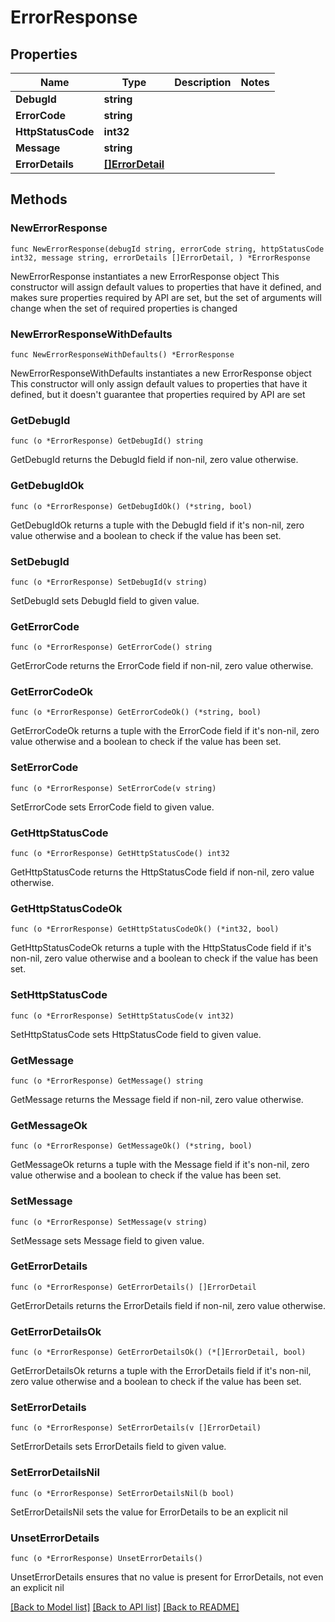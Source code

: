 # ErrorResponse

## Properties

Name | Type | Description | Notes
------------ | ------------- | ------------- | -------------
**DebugId** | **string** |  | 
**ErrorCode** | **string** |  | 
**HttpStatusCode** | **int32** |  | 
**Message** | **string** |  | 
**ErrorDetails** | [**[]ErrorDetail**](ErrorDetail.md) |  | 

## Methods

### NewErrorResponse

`func NewErrorResponse(debugId string, errorCode string, httpStatusCode int32, message string, errorDetails []ErrorDetail, ) *ErrorResponse`

NewErrorResponse instantiates a new ErrorResponse object
This constructor will assign default values to properties that have it defined,
and makes sure properties required by API are set, but the set of arguments
will change when the set of required properties is changed

### NewErrorResponseWithDefaults

`func NewErrorResponseWithDefaults() *ErrorResponse`

NewErrorResponseWithDefaults instantiates a new ErrorResponse object
This constructor will only assign default values to properties that have it defined,
but it doesn't guarantee that properties required by API are set

### GetDebugId

`func (o *ErrorResponse) GetDebugId() string`

GetDebugId returns the DebugId field if non-nil, zero value otherwise.

### GetDebugIdOk

`func (o *ErrorResponse) GetDebugIdOk() (*string, bool)`

GetDebugIdOk returns a tuple with the DebugId field if it's non-nil, zero value otherwise
and a boolean to check if the value has been set.

### SetDebugId

`func (o *ErrorResponse) SetDebugId(v string)`

SetDebugId sets DebugId field to given value.


### GetErrorCode

`func (o *ErrorResponse) GetErrorCode() string`

GetErrorCode returns the ErrorCode field if non-nil, zero value otherwise.

### GetErrorCodeOk

`func (o *ErrorResponse) GetErrorCodeOk() (*string, bool)`

GetErrorCodeOk returns a tuple with the ErrorCode field if it's non-nil, zero value otherwise
and a boolean to check if the value has been set.

### SetErrorCode

`func (o *ErrorResponse) SetErrorCode(v string)`

SetErrorCode sets ErrorCode field to given value.


### GetHttpStatusCode

`func (o *ErrorResponse) GetHttpStatusCode() int32`

GetHttpStatusCode returns the HttpStatusCode field if non-nil, zero value otherwise.

### GetHttpStatusCodeOk

`func (o *ErrorResponse) GetHttpStatusCodeOk() (*int32, bool)`

GetHttpStatusCodeOk returns a tuple with the HttpStatusCode field if it's non-nil, zero value otherwise
and a boolean to check if the value has been set.

### SetHttpStatusCode

`func (o *ErrorResponse) SetHttpStatusCode(v int32)`

SetHttpStatusCode sets HttpStatusCode field to given value.


### GetMessage

`func (o *ErrorResponse) GetMessage() string`

GetMessage returns the Message field if non-nil, zero value otherwise.

### GetMessageOk

`func (o *ErrorResponse) GetMessageOk() (*string, bool)`

GetMessageOk returns a tuple with the Message field if it's non-nil, zero value otherwise
and a boolean to check if the value has been set.

### SetMessage

`func (o *ErrorResponse) SetMessage(v string)`

SetMessage sets Message field to given value.


### GetErrorDetails

`func (o *ErrorResponse) GetErrorDetails() []ErrorDetail`

GetErrorDetails returns the ErrorDetails field if non-nil, zero value otherwise.

### GetErrorDetailsOk

`func (o *ErrorResponse) GetErrorDetailsOk() (*[]ErrorDetail, bool)`

GetErrorDetailsOk returns a tuple with the ErrorDetails field if it's non-nil, zero value otherwise
and a boolean to check if the value has been set.

### SetErrorDetails

`func (o *ErrorResponse) SetErrorDetails(v []ErrorDetail)`

SetErrorDetails sets ErrorDetails field to given value.


### SetErrorDetailsNil

`func (o *ErrorResponse) SetErrorDetailsNil(b bool)`

 SetErrorDetailsNil sets the value for ErrorDetails to be an explicit nil

### UnsetErrorDetails
`func (o *ErrorResponse) UnsetErrorDetails()`

UnsetErrorDetails ensures that no value is present for ErrorDetails, not even an explicit nil

[[Back to Model list]](../README.md#documentation-for-models) [[Back to API list]](../README.md#documentation-for-api-endpoints) [[Back to README]](../README.md)


